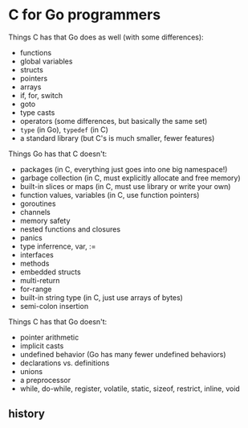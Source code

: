 # C for Go programmers

Things C has that Go does as well (with some differences):

 - functions
 - global variables
 - structs
 - pointers
 - arrays
 - if, for, switch
 - goto
 - type casts
 - operators (some differences, but basically the same set)
 - `type` (in Go), `typedef` (in C)
 - a standard library (but C's is much smaller, fewer features)

Things Go has that C doesn't:

 - packages (in C, everything just goes into one big namespace!)
 - garbage collection (in C, must explicitly allocate and free memory)
 - built-in slices or maps (in C, must use library or write your own)
 - function values, variables (in C, use function pointers)
 - goroutines
 - channels
 - memory safety
 - nested functions and closures
 - panics
 - type inferrence, var, :=
 - interfaces
 - methods
 - embedded structs
 - multi-return
 - for-range
 - built-in string type (in C, just use arrays of bytes)
 - semi-colon insertion

 Things C has that Go doesn't:

 - pointer arithmetic
 - implicit casts
 - undefined behavior (Go has many fewer undefined behaviors)
 - declarations vs. definitions
 - unions
 - a preprocessor
 - while, do-while, register, volatile, static, sizeof, restrict, inline, void

## history

